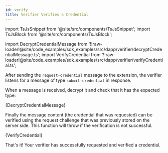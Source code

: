```yaml
---
id: verify
title: Verifier Verifies a Credential
---
```


import TsJsSnippet from '@site/src/components/TsJsSnippet';
import TsJsBlock from '@site/src/components/TsJsBlock';

import DecryptCredentialMessage from '!!raw-loader!@site/code_examples/sdk_examples/src/dapp/verifier/decryptCredentialMessage.ts';
import VerifyCredential from '!!raw-loader!@site/code_examples/sdk_examples/src/dapp/verifier/verifyCredential.ts';

After sending the `request-credential` message to the extension, the verifier listens for a message of type `submit-credential` in response.

When a message is received, decrypt it and check that it has the expected type:

<TsJsSnippet>
  {DecryptCredentialMessage}
</TsJsSnippet>

Finally the message content (the credential that was requested) can be verified using the request challenge that was previously stored on the server side.
This function will throw if the verification is not successful.

<TsJsBlock>
  {VerifyCredential}
</TsJsBlock>

That's it! Your verifier has successfully requested and verified a credential.

